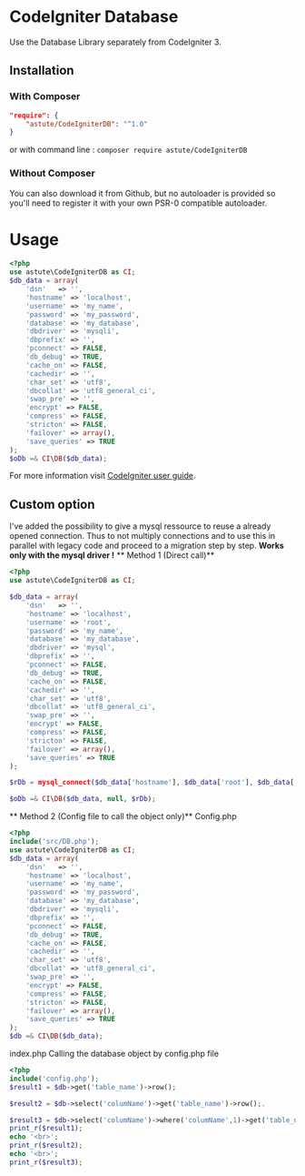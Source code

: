 # CodeIgniter Database

Use the Database Library separately from CodeIgniter 3.

## Installation

### With Composer
```json
"require": {
    "astute/CodeIgniterDB": "^1.0"
}
```

or with command line : `composer require astute/CodeIgniterDB`

### Without Composer

You can also download it from Github, but no autoloader is provided so you'll need to register it with your own PSR-0 compatible autoloader.

# Usage
```php
<?php
use astute\CodeIgniterDB as CI;
$db_data = array(
	'dsn'	=> '',
	'hostname' => 'localhost',
	'username' => 'my_name',
	'password' => 'my_password',
	'database' => 'my_database',
	'dbdriver' => 'mysqli',
	'dbprefix' => '',
	'pconnect' => FALSE,
	'db_debug' => TRUE,
	'cache_on' => FALSE,
	'cachedir' => '',
	'char_set' => 'utf8',
	'dbcollat' => 'utf8_general_ci',
	'swap_pre' => '',
	'encrypt' => FALSE,
	'compress' => FALSE,
	'stricton' => FALSE,
	'failover' => array(),
	'save_queries' => TRUE
);
$oDb =& CI\DB($db_data);
```
For more information visit <a href="http://www.codeigniter.com/userguide3/database/index.html">CodeIgniter user guide</a>.

## Custom option

I've added the possibility to give a mysql ressource to reuse a already opened connection.
Thus to not multiply connections and to use this in parallel with legacy code and proceed to a migration step by step.
**Works only with the mysql driver !**
** Method 1 (Direct call)**
```php
<?php
use astute\CodeIgniterDB as CI;

$db_data = array(
	'dsn'	=> '',
	'hostname' => 'localhost',
	'username' => 'root',
	'password' => 'my_name',
	'database' => 'my_database',
	'dbdriver' => 'mysql',
	'dbprefix' => '',
	'pconnect' => FALSE,
	'db_debug' => TRUE,
	'cache_on' => FALSE,
	'cachedir' => '',
	'char_set' => 'utf8',
	'dbcollat' => 'utf8_general_ci',
	'swap_pre' => '',
	'encrypt' => FALSE,
	'compress' => FALSE,
	'stricton' => FALSE,
	'failover' => array(),
	'save_queries' => TRUE
);

$rDb = mysql_connect($db_data['hostname'], $db_data['root'], $db_data['password']);

$oDb =& CI\DB($db_data, null, $rDb);
```

** Method 2 (Config file to call the object only)**
Config.php
```php
<?php 
include('src/DB.php');
use astute\CodeIgniterDB as CI;
$db_data = array(
	'dsn'	=> '',
	'hostname' => 'localhost',
	'username' => 'my_name',
	'password' => 'my_password',
	'database' => 'my_database',
	'dbdriver' => 'mysqli',
	'dbprefix' => '',
	'pconnect' => FALSE,
	'db_debug' => TRUE,
	'cache_on' => FALSE,
	'cachedir' => '',
	'char_set' => 'utf8',
	'dbcollat' => 'utf8_general_ci',
	'swap_pre' => '',
	'encrypt' => FALSE,
	'compress' => FALSE,
	'stricton' => FALSE,
	'failover' => array(),
	'save_queries' => TRUE
);
$db =& CI\DB($db_data);
```
index.php
Calling the database object by config.php file

```php
<?php
include('config.php');
$result1 = $db->get('table_name')->row();

$result2 = $db->select('columName')->get('table_name')->row();.

$result3 = $db->select('columName')->where('columName',1)->get('table_name')->row();
print_r($result1);
echo '<br>';
print_r($result2);
echo '<br>';
print_r($result3);
```